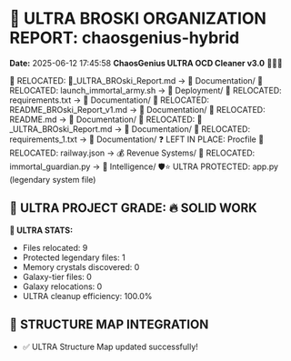 # 🌌 ULTRA BROSKI ORGANIZATION REPORT: chaosgenius-hybrid
**Date:** 2025-06-12 17:45:58
**ChaosGenius ULTRA OCD Cleaner v3.0** 🧠💜🌌

📁 RELOCATED: 🌌_ULTRA_BROski_Report.md → 📝 Documentation/
📁 RELOCATED: launch_immortal_army.sh → 🚀 Deployment/
📁 RELOCATED: requirements.txt → 📝 Documentation/
📁 RELOCATED: README_BROski_Report_v1.md → 📝 Documentation/
📁 RELOCATED: README.md → 📝 Documentation/
📁 RELOCATED: 🌌_ULTRA_BROski_Report.md → 📝 Documentation/
📁 RELOCATED: requirements_1.txt → 📝 Documentation/
❓ LEFT IN PLACE: Procfile
📁 RELOCATED: railway.json → 💰 Revenue Systems/
📁 RELOCATED: immortal_guardian.py → 🧠 Intelligence/
🛡️⭐ ULTRA PROTECTED: app.py (legendary system file)

## 🌌 ULTRA PROJECT GRADE: 🔥 SOLID WORK
**🧠 ULTRA STATS:**
- Files relocated: 9
- Protected legendary files: 1
- Memory crystals discovered: 0
- Galaxy-tier files: 0
- Galaxy relocations: 0
- ULTRA cleanup efficiency: 100.0%

## 🔄 STRUCTURE MAP INTEGRATION
- ✅ ULTRA Structure Map updated successfully!